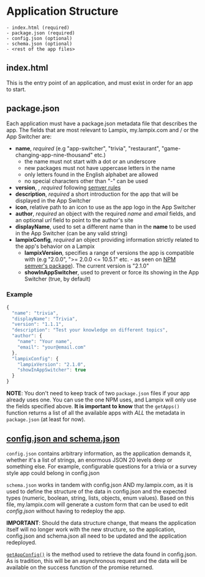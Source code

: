 # Application Structure

```
- index.html (required)
- package.json (required)
- config.json (optional)
- schema.json (optional)
- <rest of the app files>
```

## index.html

This is the entry point of an application, and must exist in order for an app to start.

## package.json

Each application must have a package.json metadata file that describes the app.
The fields that are most relevant to Lampix, my.lampix.com and / or the App Switcher are:

* **name**, _required_ (e.g "app-switcher", "trivia", "restaurant", "game-changing-app-nine-thousand" etc.)
  * the name must not start with a dot or an underscore
  * new packages must not have uppercase letters in the name
  * only letters found in the English alphabet are allowed
  * no special characters other than "-" can be used
* **version**, , _required_ following [semver rules](https://semver.org/)
* **description**, _required_ a short introduction for the app that will be displayed in the App Switcher
* **icon**, relative path to an icon to use as the app logo in the App Switcher
* **author**, _required_ an object with the required *name* and *email* fields, and an optional *url* field to point to the author's site
* **displayName**, used to set a different name than in the **name** to be used in the App Switcher (can be any valid string)
* **lampixConfig**, _required_ an object providing information strictly related to the app's behavior on a Lampix
  * **lampixVersion**, specifies a range of versions the app is compatible with (e.g "2.0.0", ">= 2.0.0 <= 10.5.1" etc. - as seen on [NPM semver's package](https://docs.npmjs.com/misc/semver#ranges)). The current version is "2.1.0"
  * **showInAppSwitcher**, used to prevent or force its showing in the App Switcher (true, by default)

### Example

```js
{
  "name": "trivia",
  "displayName": "Trivia",
  "version": "1.1.1",
  "description": "Test your knowledge on different topics",
  "author": {
    "name": "Your name",
    "email": "your@email.com"
  },
  "lampixConfig": {
    "lampixVersion": "2.1.0",
    "showInAppSwitcher": true
  }
}
```

**NOTE**: You don't need to keep track of two `package.json` files if your app already uses one. You can use the one NPM uses, and Lampix will only use the fields specified above. **It is important to know** that the `getApps()` function returns a list of all the available apps with *ALL* the metadata in `package.json` (at least for now).

## <a id='config-and-schema'></a>[config.json and schema.json](#config-and-schema)

`config.json` contains arbitrary information, as the application demands it, whether it's a list of strings, an enormous JSON 20 levels deep or something else. For example, configurable questions for a trivia or a survey style app could belong in config.json

`schema.json` works in tandem with config.json AND my.lampix.com, as it is used to define the structure of the data in config.json and the expected types (numeric, boolean, string, lists, objects, enum values). Based on this file, my.lampix.com will generate a custom form that can be used to edit *config.json* without having to redeploy the app.

**IMPORTANT**: Should the data structure change, that means the application itself will no longer work with the new structure, so the application, config.json and schema.json all need to be updated and the application redeployed.

[`getAppConfig()`](../lampixjs/api/getAppConfig.md) is the method used to retrieve the data found in config.json. As is tradition, this will be an asynchronous request and the data will be available on the success function of the promise returned.
